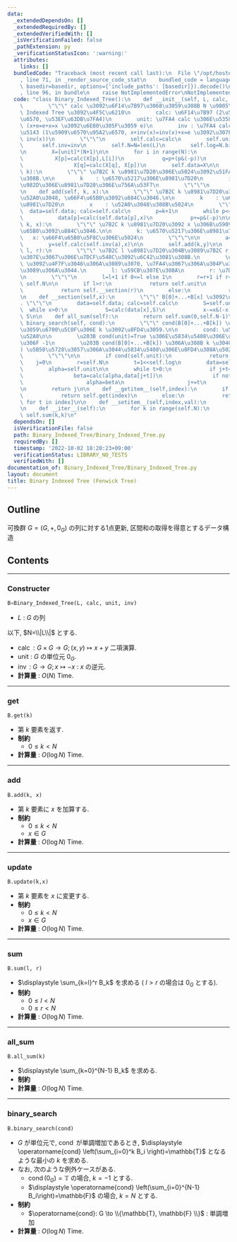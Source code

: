 ```yaml
---
data:
  _extendedDependsOn: []
  _extendedRequiredBy: []
  _extendedVerifiedWith: []
  _isVerificationFailed: false
  _pathExtension: py
  _verificationStatusIcon: ':warning:'
  attributes:
    links: []
  bundledCode: "Traceback (most recent call last):\n  File \"/opt/hostedtoolcache/Python/3.10.7/x64/lib/python3.10/site-packages/onlinejudge_verify/documentation/build.py\"\
    , line 71, in _render_source_code_stat\n    bundled_code = language.bundle(stat.path,\
    \ basedir=basedir, options={'include_paths': [basedir]}).decode()\n  File \"/opt/hostedtoolcache/Python/3.10.7/x64/lib/python3.10/site-packages/onlinejudge_verify/languages/python.py\"\
    , line 96, in bundle\n    raise NotImplementedError\nNotImplementedError\n"
  code: "class Binary_Indexed_Tree():\n    def __init__(self, L, calc, unit, inv):\n\
    \        \"\"\" calc \u3092\u6F14\u7B97\u3068\u3059\u308B N \u9805\u306E Binary\
    \ Indexed Tree \u3092\u4F5C\u6210\n        calc: \u6F14\u7B97 (2\u5909\u6570\u95A2\
    \u6570, \u53EF\u63DB\u7FA4)\n        unit: \u7FA4 calc \u306E\u5358\u4F4D\u5143\
    \ (x+e=e+x=x \u3092\u6E80\u305F\u3059 e)\n        inv : \u7FA4 calc \u306E\u9006\
    \u5143 (1\u5909\u6570\u95A2\u6570, x+inv(x)=inv(x)+x=e \u3092\u307F\u305F\u3059\
    \ inv(x))\n        \"\"\"\n        self.calc=calc\n        self.unit=unit\n  \
    \      self.inv=inv\n        self.N=N=len(L)\n        self.log=N.bit_length()-1\n\
    \n        X=[unit]*(N+1)\n\n        for i in range(N):\n            p=i+1\n  \
    \          X[p]=calc(X[p],L[i])\n            q=p+(p&(-p))\n            if q<=N:\n\
    \                X[q]=calc(X[q], X[p])\n        self.data=X\n\n    def get(self,\
    \ k):\n        \"\"\" \u7B2C k \u8981\u7D20\u306E\u5024\u3092\u51FA\u529B\u3059\
    \u308B.\n\n        k    : \u6570\u5217\u306E\u8981\u7D20\n        index: \u5148\
    \u982D\u306E\u8981\u7D20\u306E\u756A\u53F7\n        \"\"\"\n        return self.sum(k,k)\n\
    \n    def add(self, k, x):\n        \"\"\" \u7B2C k \u8981\u7D20\u306B x \u3092\
    \u52A0\u3048, \u66F4\u65B0\u3092\u884C\u3046.\n\n        k    : \u6570\u5217\u306E\
    \u8981\u7D20\n        x    : \u52A0\u3048\u308B\u5024\n        \"\"\"\n      \
    \  data=self.data; calc=self.calc\n        p=k+1\n        while p<=self.N:\n \
    \           data[p]=calc(self.data[p],x)\n            p+=p&(-p)\n\n    def update(self,\
    \ k, x):\n        \"\"\" \u7B2C k \u8981\u7D20\u3092 x \u306B\u5909\u3048, \u66F4\
    \u65B0\u3092\u884C\u3046.\n\n        k: \u6570\u5217\u306E\u8981\u7D20\n     \
    \   x: \u66F4\u65B0\u5F8C\u306E\u5024\n        \"\"\"\n\n        a=self.get(k)\n\
    \        y=self.calc(self.inv(a),x)\n\n        self.add(k,y)\n\n    def sum(self,\
    \ l, r):\n        \"\"\" \u7B2C l \u8981\u7D20\u304B\u3089\u7B2C r \u8981\u7D20\
    \u307E\u3067\u306E\u7DCF\u548C\u3092\u6C42\u3081\u308B.\n        \u203B l != 0\
    \ \u3092\u4F7F\u3046\u306A\u3089\u3070, \u7FA4\u3067\u306A\u304F\u3066\u306F\u306A\
    \u3089\u306A\u3044.\n        l: \u59CB\u307E\u308A\n        r: \u7D42\u308F\u308A\
    \n        \"\"\"\n        l=l+1 if 0<=l else 1\n        r=r+1 if r<self.N else\
    \ self.N\n\n        if l>r:\n            return self.unit\n        elif l==1:\n\
    \            return self.__section(r)\n        else:\n            return self.calc(self.inv(self.__section(l-1)),self.__section(r))\n\
    \n    def __section(self,x):\n        \"\"\" B[0]+...+B[x] \u3092\u6C42\u3081\u308B\
    . \"\"\"\n        data=self.data; calc=self.calc\n        S=self.unit\n      \
    \  while x>0:\n            S=calc(data[x],S)\n            x-=x&(-x)\n        return\
    \ S\n\n    def all_sum(self):\n        return self.sum(0,self.N-1)\n\n    def\
    \ binary_search(self, cond):\n        \"\"\" cond(B[0]+...+B[k]) \u3092\u6E80\u305F\
    \u3059\u6700\u5C0F\u306E k \u3092\u8FD4\u3059.\n\n        cond: \u5358\u8ABF\u5897\
    \u52A0\n\n        \u203B cond(unit)=True \u306E\u5834\u5408\u306E\u8FD4\u308A\u5024\
    \u306F -1\n        \u203B cond(B[0]+...+B[k]) \u306A\u308B k \u304C (0<=k<N \u306B\
    ) \u5B58\u5728\u3057\u306A\u3044\u5834\u5408\u306E\u8FD4\u308A\u5024\u306F N\n\
    \        \"\"\"\n\n        if cond(self.unit):\n            return -1\n\n    \
    \    j=0\n        r=self.N\n        t=1<<self.log\n        data=self.data; calc=self.calc\n\
    \        alpha=self.unit\n\n        while t>0:\n            if j+t<=self.N:\n\
    \                beta=calc(alpha,data[j+t])\n                if not cond(beta):\n\
    \                    alpha=beta\n                    j+=t\n            t>>=1\n\
    \n        return j\n\n    def __getitem__(self,index):\n        if isinstance(index,int):\n\
    \            return self.get(index)\n        else:\n            return [self.get(t)\
    \ for t in index]\n\n    def __setitem__(self,index,val):\n        self.update(index,val)\n\
    \n    def __iter__(self):\n        for k in range(self.N):\n            yield\
    \ self.sum(k,k)\n"
  dependsOn: []
  isVerificationFile: false
  path: Binary_Indexed_Tree/Binary_Indexed_Tree.py
  requiredBy: []
  timestamp: '2022-10-02 18:20:23+09:00'
  verificationStatus: LIBRARY_NO_TESTS
  verifiedWith: []
documentation_of: Binary_Indexed_Tree/Binary_Indexed_Tree.py
layout: document
title: Binary Indexed Tree (Fenwick Tree)
---
```


## Outline

可換群 $G=(G, +, 0_G)$ の列に対する1点更新, 区間和の取得を得意とするデータ構造

## Contents

---

### Constructer

```Python
B=Binary_Indexed_Tree(L, calc, unit, inv)
```

- $L$ : $G$ の列

以下, $N=\\|L\\|$ とする.

- $\operatorname{calc} : G \times G \to G; (x,y) \mapsto x+y$ 二項演算.
- $\mathrm{unit}$ : $G$  の単位元 $0_G$.
- $\operatorname{inv}$ : $G \to G; x \mapsto -x$ : $x$ の逆元.
- **計算量** : $O(N)$ Time.

---

### get

```Pyhon
B.get(k)
```

- 第 $k$ 要素を返す.
- **制約**
  - $0 \leq k \lt N$
- **計算量** : $O(\log N)$ Time.

---

### add

```Pyhon
B.add(k, x)
```

- 第 $k$ 要素に $x$ を加算する.
- **制約**
  - $0 \leq k \lt N$
  - $x \in G$
- **計算量** : $O(\log N)$ Time.

---

### update

```Pyhon
B.update(k,x)
```

- 第 $k$ 要素を $x$ に変更する.
- **制約**
  - $0 \leq k \lt N$
  - $x \in G$
- **計算量** : $O(\log N)$ Time.

---

### sum

```Pyhon
B.sum(l, r)
```

- $\displaystyle \sum_{k=l}^r B_k$ を求める ( $l \gt r$ の場合は $0_G$ とする).
- **制約**
  - $0 \leq l \lt N$
  - $0 \leq r \lt N$
- **計算量** : $O(\log N)$ Time.

---

### all_sum

```Pyhon
B.all_sum(k)
```

- $\displaystyle \sum_{k=0}^{N-1} B_k$ を求める.
- **制約**
- **計算量** : $O(\log N)$ Time.

---

### binary_search

```Pyhon
B.binary_search(cond)
```

- $G$ が単位元で, $\operatorname{cond}$ が単調増加であるとき, $\displaystyle \operatorname{cond} \left(\sum_{i=0}^k B_i \right)=\mathbb{T}$ となるような最小の $k$ を求める.
- なお, 次のような例外ケースがある.
  - $\displaystyle \operatorname{cond} (0_G)=\mathbb{T}$ の場合, $k=-1$ とする.
  - $\displaystyle \operatorname{cond} \left(\sum_{i=0}^{N-1} B_i\right)=\mathbb{F}$ の場合, $k=N$ とする.
- **制約**
  - $\operatorname{cond}: G \to \\{\mathbb{T}, \mathbb{F} \\}$ : 単調増加
- **計算量** : $O(\log N)$ Time.
